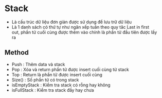 # Stack
- Là cấu trúc dữ liệu đơn giản được sử dụng để lưu trữ dữ liệu
- Là 1 danh sách có thứ tự như ngăn xếp tuân theo quy tăc Last in first out, phần tử cuối cùng được thêm vào chính là phần tử đầu tiên được lấy ra
## Method
- Push : Thêm data và stack
- Pop : Xóa và return phần tử được insert cuối cùng từ stack
- Top : Return là phần tử được insert cuối cùng
- Size() : Số phần tử có trong stack
- isEmptyStack : Kiểm tra stack có rỗng hay không
- isFullStack : Kiểm tra stack đầy hay chưa
